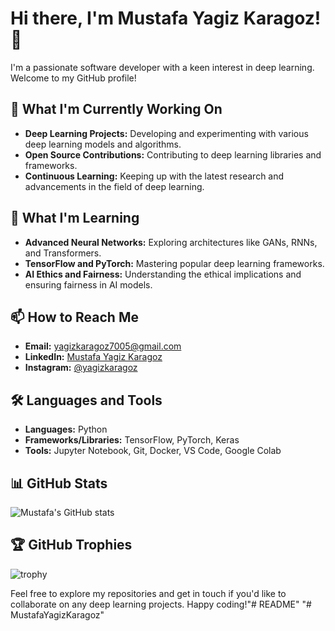 # Hi there, I'm Mustafa Yagiz Karagoz! 👋

I'm a passionate software developer with a keen interest in deep learning. Welcome to my GitHub profile!

## 🔭 What I'm Currently Working On
- **Deep Learning Projects:** Developing and experimenting with various deep learning models and algorithms.
- **Open Source Contributions:** Contributing to deep learning libraries and frameworks.
- **Continuous Learning:** Keeping up with the latest research and advancements in the field of deep learning.

## 🌱 What I'm Learning
- **Advanced Neural Networks:** Exploring architectures like GANs, RNNs, and Transformers.
- **TensorFlow and PyTorch:** Mastering popular deep learning frameworks.
- **AI Ethics and Fairness:** Understanding the ethical implications and ensuring fairness in AI models.

## 📫 How to Reach Me
- **Email:** yagizkaragoz7005@gmail.com
- **LinkedIn:** [Mustafa Yagiz Karagoz](https://www.linkedin.com/in/mustafa-ya%C4%9F%C4%B1z-karag%C3%B6z-b20a8b30a/)
- **Instagram:** [@yagizkaragoz](https://www.instagram.com/yagizkaragoz/)

## 🛠️ Languages and Tools
- **Languages:** Python
- **Frameworks/Libraries:** TensorFlow, PyTorch, Keras
- **Tools:** Jupyter Notebook, Git, Docker, VS Code, Google Colab

## 📊 GitHub Stats
![Mustafa's GitHub stats](https://github-readme-stats.vercel.app/api?username=MustafaYagizKaragoz&show_icons=true&theme=radical)

## 🏆 GitHub Trophies
![trophy](https://github-profile-trophy.vercel.app/?username=MustafaYagizKaragoz&theme=onedark)

Feel free to explore my repositories and get in touch if you'd like to collaborate on any deep learning projects. Happy coding!"# README" 
"# MustafaYagizKaragoz" 
